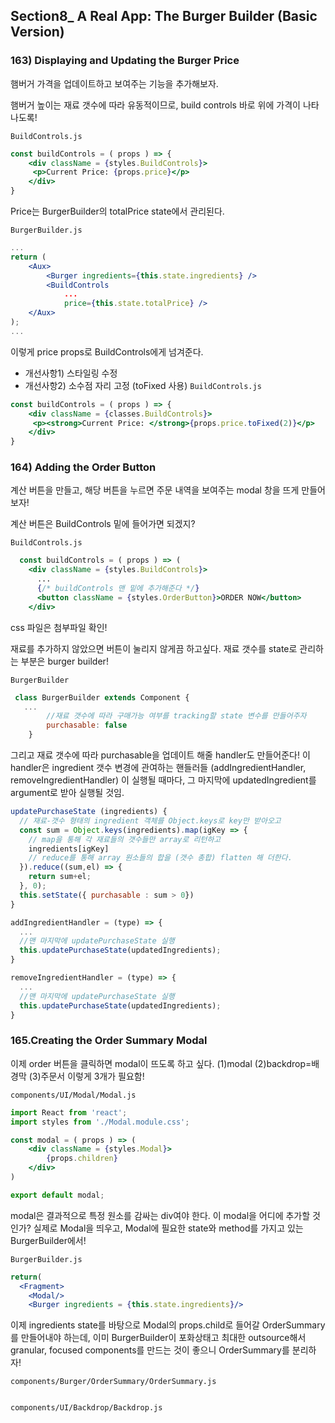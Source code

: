 ## Section8_ A Real App: The Burger Builder (Basic Version)
### 163) Displaying and Updating the Burger Price
햄버거 가격을 업데이트하고 보여주는 기능을 추가해보자.

햄버거 높이는 재료 갯수에 따라 유동적이므로, build controls 바로 위에 가격이 나타나도록!

`BuildControls.js`
```jsx
const buildControls = ( props ) => {
    <div className = {styles.BuildControls}>
     <p>Current Price: {props.price}</p>
    </div>
} 
```

Price는 BurgerBuilder의 totalPrice state에서 관리된다.

`BurgerBuilder.js`
```jsx
...
return (
    <Aux>
        <Burger ingredients={this.state.ingredients} />
        <BuildControls
            ...
            price={this.state.totalPrice} />
    </Aux>
);
...
```
이렇게 price props로 BuildControls에게 넘겨준다.

- 개선사항1) 스타일링 수정
- 개선사항2) 소수점 자리 고정 (toFixed 사용)
`BuildControls.js`
```jsx
const buildControls = ( props ) => {
    <div className = {classes.BuildControls}>
     <p><strong>Current Price: </strong>{props.price.toFixed(2)}</p>
    </div>
} 
```



### 164) Adding the Order Button

계산 버튼을 만들고, 해당 버튼을 누르면 주문 내역을 보여주는 modal 창을 뜨게 만들어보자!

계산 버튼은 BuildControls 밑에 들어가면 되겠지?

`BuildControls.js`

```jsx
  const buildControls = ( props ) => (
    <div className = {styles.BuildControls}>
      ...
      {/* buildControls 맨 밑에 추가해준다 */}
      <button className = {styles.OrderButton}>ORDER NOW</button>
    </div>
```

css 파일은 첨부파일 확인!

재료를 추가하지 않았으면 버튼이 눌리지 않게끔 하고싶다. 재료 갯수를 state로 관리하는 부분은 burger builder!

`BurgerBuilder`

```jsx
 class BurgerBuilder extends Component {
   ...
      	//재료 갯수에 따라 구매가능 여부를 tracking할 state 변수를 만들어주자
        purchasable: false
    }
```

그리고 재료 갯수에 따라 purchasable을 업데이트 해줄 handler도 만들어준다! 이 handler은 ingredient 갯수 변경에 관여하는 핸들러들 (addIngredientHandler, removeIngredientHandler) 이 실행될 때마다, 그 마지막에 updatedIngredient를 argument로 받아 실행될 것임.

```jsx
updatePurchaseState (ingredients) {
  // 재료-갯수 형태의 ingredient 객체를 Object.keys로 key만 받아오고
  const sum = Object.keys(ingredients).map(igKey => {
    // map을 통해 각 재료들의 갯수들만 array로 리턴하고
    ingredients[igKey]
    // reduce를 통해 array 원소들의 합을 (갯수 총합) flatten 해 더한다.
  }).reduce((sum,el) => {
    return sum+el;
  }, 0);
  this.setState({ purchasable : sum > 0})
}

addIngredientHandler = (type) => {
  ...
  //맨 마지막에 updatePurchaseState 실행
  this.updatePurchaseState(updatedIngredients);
}

removeIngredientHandler = (type) => {
  ...
  //맨 마지막에 updatePurchaseState 실행
  this.updatePurchaseState(updatedIngredients);
}
```



### 165.Creating the Order Summary Modal

이제 order 버튼을 클릭하면 modal이 뜨도록 하고 싶다. (1)modal (2)backdrop=배경막 (3)주문서 이렇게 3개가 필요함!

`components/UI/Modal/Modal.js`

```jsx
import React from 'react';
import styles from './Modal.module.css';

const modal = ( props ) => (
    <div className = {styles.Modal}>
        {props.children}
    </div>
)

export default modal;
```

modal은 결과적으로 특정 원소를 감싸는 div여야 한다. 이 modal을 어디에 추가할 것인가? 실제로 Modal을 띄우고, Modal에 필요한 state와 method를 가지고 있는 BurgerBuilder에서! 

`BurgerBuilder.js`

```jsx
return(
  <Fragment>
    <Modal/>
    <Burger ingredients = {this.state.ingredients}/>
```

이제 ingredients state를 바탕으로 Modal의 props.child로 들어갈 OrderSummary를 만들어내야 하는데, 이미 BurgerBuilder이 포화상태고 최대한 outsource해서 granular, focused components를 만드는 것이 좋으니 OrderSummary를 분리하자!

`components/Burger/OrderSummary/OrderSummary.js`

```jsx

```



`components/UI/Backdrop/Backdrop.js`